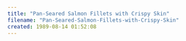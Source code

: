 ```yaml
---
title: "Pan-Seared Salmon Fillets with Crispy Skin"
filename: "Pan-Seared-Salmon-Fillets-with-Crispy-Skin"
created: 1989-08-14 01:52:08
---
```

